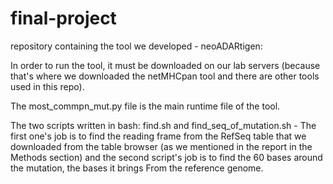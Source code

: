 # final-project
repository containing the tool we developed - neoADARtigen:

In order to run the tool, it must be downloaded on our lab servers (because that's where we downloaded the netMHCpan tool and there are other tools used in this repo).

The most_commpn_mut.py file is the main runtime file of the tool.

The two scripts written in bash: find.sh and find_seq_of_mutation.sh - The first one's job is to find the reading frame from the RefSeq table that we downloaded from the table browser (as we mentioned in the report in the Methods section) and the second script's job is to find the 60 bases around the mutation, the bases it brings From the reference genome.

